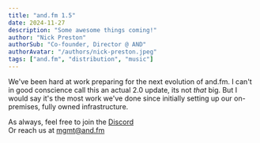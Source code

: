 ```yaml
---
title: "and.fm 1.5"
date: 2024-11-27
description: "Some awesome things coming!"
author: "Nick Preston"
authorSub: "Co-founder, Director @ AND"
authorAvatar: "/authors/nick-preston.jpeg"
tags: ["and.fm", "distribution", "music"]
---
```


We've been hard at work preparing for the next evolution of and.fm. I can't in good conscience call this an actual 2.0 update, its not _that_ big. But I would say it's the most work we've done since initially setting up our on-premises, fully owned infrastructure.

As always, feel free to join the [Discord](https://and.fm/discord)  
Or reach us at [mgmt@and.fm](mailto:mgmt@and.fm)
